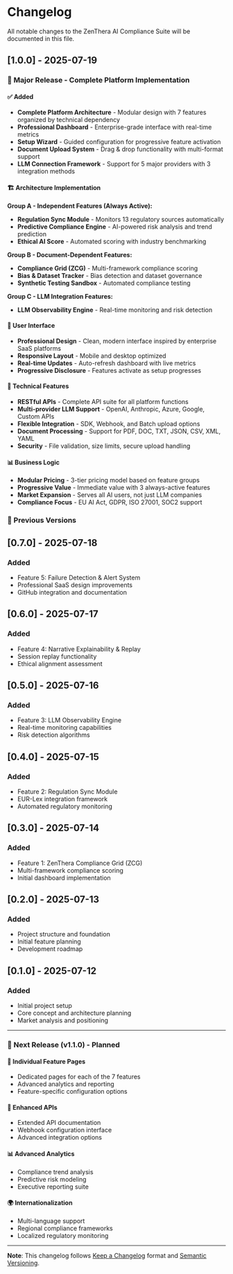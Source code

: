 # Changelog

All notable changes to the ZenThera AI Compliance Suite will be documented in this file.

## [1.0.0] - 2025-07-19

### 🎉 Major Release - Complete Platform Implementation

#### ✅ Added
- **Complete Platform Architecture** - Modular design with 7 features organized by technical dependency
- **Professional Dashboard** - Enterprise-grade interface with real-time metrics
- **Setup Wizard** - Guided configuration for progressive feature activation
- **Document Upload System** - Drag & drop functionality with multi-format support
- **LLM Connection Framework** - Support for 5 major providers with 3 integration methods

#### 🏗️ Architecture Implementation

**Group A - Independent Features (Always Active):**
- **Regulation Sync Module** - Monitors 13 regulatory sources automatically
- **Predictive Compliance Engine** - AI-powered risk analysis and trend prediction  
- **Ethical AI Score** - Automated scoring with industry benchmarking

**Group B - Document-Dependent Features:**
- **Compliance Grid (ZCG)** - Multi-framework compliance scoring
- **Bias & Dataset Tracker** - Bias detection and dataset governance
- **Synthetic Testing Sandbox** - Automated compliance testing

**Group C - LLM Integration Features:**
- **LLM Observability Engine** - Real-time monitoring and risk detection

#### 🎨 User Interface
- **Professional Design** - Clean, modern interface inspired by enterprise SaaS platforms
- **Responsive Layout** - Mobile and desktop optimized
- **Real-time Updates** - Auto-refresh dashboard with live metrics
- **Progressive Disclosure** - Features activate as setup progresses

#### 🔧 Technical Features
- **RESTful APIs** - Complete API suite for all platform functions
- **Multi-provider LLM Support** - OpenAI, Anthropic, Azure, Google, Custom APIs
- **Flexible Integration** - SDK, Webhook, and Batch upload options
- **Document Processing** - Support for PDF, DOC, TXT, JSON, CSV, XML, YAML
- **Security** - File validation, size limits, secure upload handling

#### 📊 Business Logic
- **Modular Pricing** - 3-tier pricing model based on feature groups
- **Progressive Value** - Immediate value with 3 always-active features
- **Market Expansion** - Serves all AI users, not just LLM companies
- **Compliance Focus** - EU AI Act, GDPR, ISO 27001, SOC2 support

### 🔄 Previous Versions

## [0.7.0] - 2025-07-18
### Added
- Feature 5: Failure Detection & Alert System
- Professional SaaS design improvements
- GitHub integration and documentation

## [0.6.0] - 2025-07-17  
### Added
- Feature 4: Narrative Explainability & Replay
- Session replay functionality
- Ethical alignment assessment

## [0.5.0] - 2025-07-16
### Added
- Feature 3: LLM Observability Engine
- Real-time monitoring capabilities
- Risk detection algorithms

## [0.4.0] - 2025-07-15
### Added
- Feature 2: Regulation Sync Module
- EUR-Lex integration framework
- Automated regulatory monitoring

## [0.3.0] - 2025-07-14
### Added
- Feature 1: ZenThera Compliance Grid (ZCG)
- Multi-framework compliance scoring
- Initial dashboard implementation

## [0.2.0] - 2025-07-13
### Added
- Project structure and foundation
- Initial feature planning
- Development roadmap

## [0.1.0] - 2025-07-12
### Added
- Initial project setup
- Core concept and architecture planning
- Market analysis and positioning

---

### 🎯 Next Release (v1.1.0) - Planned

#### 📄 Individual Feature Pages
- Dedicated pages for each of the 7 features
- Advanced analytics and reporting
- Feature-specific configuration options

#### 🔧 Enhanced APIs
- Extended API documentation
- Webhook configuration interface
- Advanced integration options

#### 📊 Advanced Analytics
- Compliance trend analysis
- Predictive risk modeling
- Executive reporting suite

#### 🌍 Internationalization
- Multi-language support
- Regional compliance frameworks
- Localized regulatory monitoring

---

**Note**: This changelog follows [Keep a Changelog](https://keepachangelog.com/en/1.0.0/) format and [Semantic Versioning](https://semver.org/spec/v2.0.0.html).

